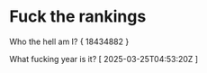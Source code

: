 # Fuck the rankings

Who the hell am I?
{ 18434882 }

What fucking year is it?
[ 2025-03-25T04:53:20Z ]
